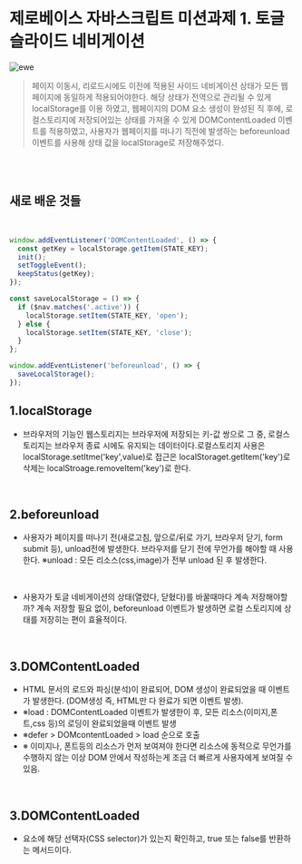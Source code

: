 # 제로베이스 자바스크립트 미션과제 1. 토글 슬라이드 네비게이션 

![ewe](https://user-images.githubusercontent.com/127499117/236144243-96ddf09b-e6d1-4d3e-b5f9-fc9cf21ba884.gif)


> 페이지 이동시, 리로드시에도 이전에 적용된 사이드 네비게이션 상태가 모든 웹페이지에 동일하게 적용되어야한다. 해당 상태가 전역으로 관리될 수 있게 localStorage를 이용 하였고, 웹페이지의 DOM 요소 생성이 완성된 직 후에, 로컬스토리지에 저장되어있는 상태를 가져올 수 있게 DOMContentLoaded 이벤트를 적용하였고, 사용자가 웹페이지를 떠나기 직전에 발생하는 beforeunload 이벤트를 사용해 상태 값을 localStorage로 저장해주었다. 

<br/>
<br/>

## 새로 배운 것들

 <br/>

```js
window.addEventListener('DOMContentLoaded', () => {
  const getKey = localStorage.getItem(STATE_KEY);
  init();
  setToggleEvent();
  keepStatus(getKey);
});

const saveLocalStorage = () => {
  if ($nav.matches('.active')) {
    localStorage.setItem(STATE_KEY, 'open');
  } else {
    localStorage.setItem(STATE_KEY, 'close');
  }
};

window.addEventListener('beforeunload', () => {
  saveLocalStorage();
});


```

## 1.localStorage
- 브라우저의 기능인 웹스토리지는 브라우저에 저장되는 키-값 쌍으로 그 중, 로컬스토리지는 브라우저 종료 시에도 유지되는 데이터이다.로컬스토리지 사용은 localStorage.setItme('key',value)로 접근은 localStoraget.getItem('key')로 삭제는 localStroage.removeItem('key')로 한다. 

 <br/>
 
 ## 2.beforeunload
 - 사용자가 페이지를 떠나기 전​(새로고침, 앞으로/뒤로 가기, 브라우저 닫기, form submit 등),  unload전에 발생한다.  브라우저를 닫기 전에 무언가를 해야할 때 사용한다.
※unload : 모든 리소스(css,image)가 전부 unload 된 후 발생한다.

<br/> 

- 사용자가 토글 네비게이션의 상태(열렸다, 닫혔다)를 바꿀때마다 계속 저장해야할까? 
계속 저장할 필요 없이, beforeunload 이벤트가 발생하면 로컬 스토리지에 상태를 저장히는 편이 효율적이다.

 <br/>
 
 ## 3.DOMContentLoaded
- HTML 문서의 로드와 파싱(분석)이 완료되어, DOM 생성이 완료되었을 때 이벤트가 발생한다. (DOM생성 즉, HTML만 다 완료가 되면 이벤트 발생).
- ※load : DOMContentLoaded 이벤트가 발생한이 후, 모든 리소스(이미지,폰트,css 등)의 로딩이 완료되었을때 이벤트 발생 
- ※defer > DOMcontentLoaded > load 순으로 호출 
- ※ 이미지나, 폰트등의 리소스가 먼저 보여져야 한다면 리소스에 동적으로 무언가를 수행하지 않는 이상 DOM 안에서 작성하는게 조금 더 빠르게 사용자에게 보여질 수 있음.

<br/>

 ## 3.DOMContentLoaded
 - 요소에 해당 선택자(CSS selector)가 있는지 확인하고, true 또는 false를 반환하는 메서드이다. 

